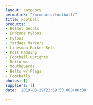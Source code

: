 ```yaml
---
layout: category
permalink: "/products/football/"
title: Football
products:
- Helmet Decals
- Endzone Pylons
- Pylons
- Yardage Markers
- Linesman Marker Sets
- Post Padding
- Football Uprights
- Uniforms
- Mouthguards
- Belts w/ Flags
- Footballs
photos: []
suppliers: []
date: '2019-03-29T22:59:58.000+00:00'

---
```

